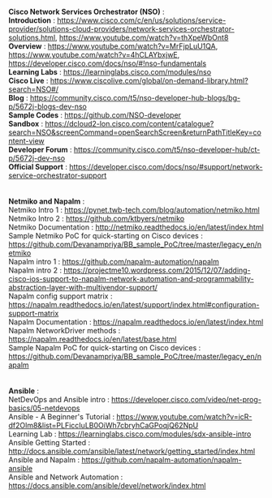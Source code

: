 **Cisco Network Services Orchestrator (NSO)** : <br/>
**Introduction** : https://www.cisco.com/c/en/us/solutions/service-provider/solutions-cloud-providers/network-services-orchestrator-solutions.html, https://www.youtube.com/watch?v=thXpeWbOnt8<br/>
**Overview** : https://www.youtube.com/watch?v=MrFjpLuU1QA, https://www.youtube.com/watch?v=4hCLAYbxjwE, https://developer.cisco.com/docs/nso/#!nso-fundamentals<br/>
**Learning Labs** : https://learninglabs.cisco.com/modules/nso<br/>
**Cisco Live** : https://www.ciscolive.com/global/on-demand-library.html?search=NSO#/<br/>
**Blog** : https://community.cisco.com/t5/nso-developer-hub-blogs/bg-p/5672j-blogs-dev-nso<br/>
**Sample Codes** : https://github.com/NSO-developer<br/>
**Sandbox** : https://dcloud2-lon.cisco.com/content/catalogue?search=NSO&screenCommand=openSearchScreen&returnPathTitleKey=content-view<br/>
**Developer Forum** : https://community.cisco.com/t5/nso-developer-hub/ct-p/5672j-dev-nso<br/>
**Official Support** : https://developer.cisco.com/docs/nso/#support/network-service-orchestrator-support<br/>
<br/><br/>
**Netmiko and Napalm** :<br/>
Netmiko Intro 1 : https://pynet.twb-tech.com/blog/automation/netmiko.html<br/>
Netmiko Intro 2 : https://github.com/ktbyers/netmiko<br/>
Netmiko Documentation : http://netmiko.readthedocs.io/en/latest/index.html<br/>
Sample Netmiko PoC for quick-starting on Cisco devices : https://github.com/Devanampriya/BB_sample_PoC/tree/master/legacy_en/netmiko<br/>
Napalm intro 1 : https://github.com/napalm-automation/napalm<br/>
Napalm intro 2 : https://projectme10.wordpress.com/2015/12/07/adding-cisco-ios-support-to-napalm-network-automation-and-programmability-abstraction-layer-with-multivendor-support/<br/>
Napalm config support matrix : https://napalm.readthedocs.io/en/latest/support/index.html#configuration-support-matrix<br/>
Napalm Documentation : https://napalm.readthedocs.io/en/latest/index.html<br/>
Napalm NetworkDriver methods : https://napalm.readthedocs.io/en/latest/base.html<br/>
Sample Napalm PoC for quick-starting on Cisco devices : https://github.com/Devanampriya/BB_sample_PoC/tree/master/legacy_en/napalm<br/>
<br/><br/>
**Ansible** :<br/>
NetDevOps and Ansible intro : https://developer.cisco.com/video/net-prog-basics/05-netdevops<br/>
Ansible - A Beginner's Tutorial : https://www.youtube.com/watch?v=icR-df2Olm8&list=PLFiccIuLB0OiWh7cbryhCaGPoqjQ62NpU<br/>
Learning Lab : https://learninglabs.cisco.com/modules/sdx-ansible-intro<br/>
Ansible Getting Started : http://docs.ansible.com/ansible/latest/network/getting_started/index.html<br/>
Ansible and Napalm : https://github.com/napalm-automation/napalm-ansible<br/>
Ansible and Network Automation : https://docs.ansible.com/ansible/devel/network/index.html<br/>